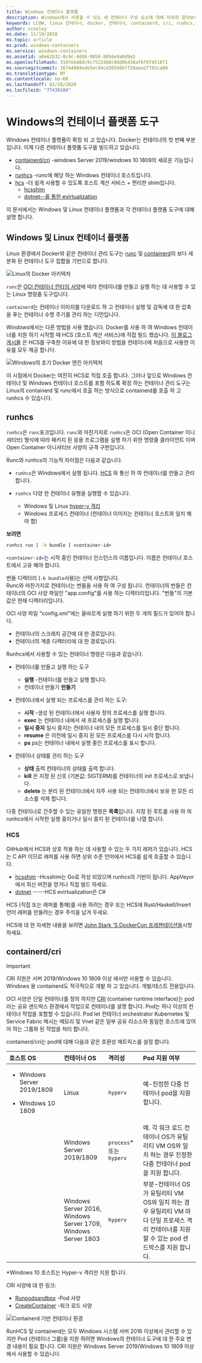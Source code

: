 ```yaml
---
title: Windows 컨테이너 플랫폼
description: Windows에서 사용할 수 있는 새 컨테이너 구성 요소에 대해 자세히 알아보세요.
keywords: LCOW, linux 컨테이너, docker, 컨테이너, containerd, cri, runhcs, runc
author: scooley
ms.date: 11/19/2018
ms.topic: article
ms.prod: windows-containers
ms.service: windows-containers
ms.assetid: a0e62b32-0c4c-4dd4-9956-8056e9abd9e5
ms.openlocfilehash: 3107eb48dc9c75224b0c9dd9b436af6f0f451871
ms.sourcegitcommit: 16744984ede5ec94cd265b6bff20aee2f782ca88
ms.translationtype: MT
ms.contentlocale: ko-KR
ms.lasthandoff: 02/18/2020
ms.locfileid: "77439280"
---
```

# <a name="container-platform-tools-on-windows"></a>Windows의 컨테이너 플랫폼 도구

Windows 컨테이너 플랫폼이 확장 되 고 있습니다. Docker는 컨테이너의 첫 번째 부분입니다. 이제 다른 컨테이너 플랫폼 도구를 빌드하고 있습니다.

* [containerd/cri](https://github.com/containerd/cri) -windows Server 2019/windows 10 1809의 새로운 기능입니다.
* [runhcs](https://github.com/Microsoft/hcsshim/tree/master/cmd/runhcs) -runc에 해당 하는 Windows 컨테이너 호스트입니다.
* [hcs](https://docs.microsoft.com/virtualization/api/) -더 쉽게 사용할 수 있도록 호스트 계산 서비스 + 편리한 shim입니다.
  * [hcsshim](https://github.com/microsoft/hcsshim)
  * [dotnet--를 통한 evirtualization](https://github.com/microsoft/dotnet-computevirtualization)

이 문서에서는 Windows 및 Linux 컨테이너 플랫폼과 각 컨테이너 플랫폼 도구에 대해 설명 합니다.

## <a name="windows-and-linux-container-platform"></a>Windows 및 Linux 컨테이너 플랫폼

Linux 환경에서 Docker와 같은 컨테이너 관리 도구는 [runc](https://github.com/opencontainers/runc) 및 [containerd](https://containerd.io/)의 보다 세분화 된 컨테이너 도구 집합을 기반으로 합니다.

![Linux의 Docker 아키텍처](media/docker-on-linux.png)

`runc`은 [OCI 컨테이너 런타임 사양](https://github.com/opencontainers/runtime-spec)에 따라 컨테이너를 만들고 실행 하는 데 사용할 수 있는 Linux 명령줄 도구입니다.

`containerd`는 컨테이너 이미지를 다운로드 하 고 컨테이너 실행 및 감독에 대 한 압축을 푸는 컨테이너 수명 주기를 관리 하는 디먼입니다.

Windows에서는 다른 방법을 사용 했습니다.  Docker를 사용 하 여 Windows 컨테이너를 지원 하기 시작할 때 HCS (호스트 계산 서비스)에 직접 빌드 했습니다.  [이 블로그 게시물](https://techcommunity.microsoft.com/t5/Containers/Introducing-the-Host-Compute-Service-HCS/ba-p/382332) 은 HCS를 구축한 이유에 대 한 정보와이 방법을 컨테이너에 처음으로 사용한 이유를 모두 제공 합니다.

![Windows의 초기 Docker 엔진 아키텍처](media/hcs.png)

이 시점에서 Docker는 여전히 HCS로 직접 호출 합니다. 그러나 앞으로 Windows 컨테이너 및 Windows 컨테이너 호스트를 포함 하도록 확장 하는 컨테이너 관리 도구는 Linux의 containerd 및 runc에서 호출 하는 방식으로 containerd를 호출 하 고 runhcs 수 있습니다.

## <a name="runhcs"></a>runhcs

`runhcs`은 `runc`포크입니다.  `runc`와 마찬가지로 `runhcs`은 OCI (Open Container 이니셔티브) 형식에 따라 패키지 된 응용 프로그램을 실행 하기 위한 명령줄 클라이언트 이며 Open Container 이니셔티브 사양의 규격 구현입니다.

Runc와 runhcs의 기능적 차이점은 다음과 같습니다.

* `runhcs`은 Windows에서 실행 됩니다.  [HCS](containerd.md#hcs) 와 통신 하 여 컨테이너를 만들고 관리 합니다.
* `runhcs` 다양 한 컨테이너 유형을 실행할 수 있습니다.

  * Windows 및 Linux [hyper-v 격리](../manage-containers/hyperv-container.md)
  * Windows 프로세스 컨테이너 (컨테이너 이미지는 컨테이너 호스트와 일치 해야 함)

**보려면**

``` cmd
runhcs run [ -b bundle ] <container-id>
```

`<container-id>`는 시작 중인 컨테이너 인스턴스의 이름입니다. 이름은 컨테이너 호스트에서 고유 해야 합니다.

번들 디렉터리 (`-b bundle`사용)는 선택 사항입니다.  
Runc와 마찬가지로 컨테이너는 번들을 사용 하 여 구성 됩니다. 컨테이너의 번들은 컨테이너의 OCI 사양 파일인 "app.config"를 사용 하는 디렉터리입니다.  "번들"의 기본값은 현재 디렉터리입니다.

OCI 사양 파일 "config.xml"에는 올바르게 실행 하기 위한 두 개의 필드가 있어야 합니다.

* 컨테이너의 스크래치 공간에 대 한 경로입니다.
* 컨테이너의 계층 디렉터리에 대 한 경로입니다.

Runhcs에서 사용할 수 있는 컨테이너 명령은 다음과 같습니다.

* 컨테이너를 만들고 실행 하는 도구
  * **실행** -컨테이너를 만들고 실행 합니다.
  * 컨테이너 만들기 **만들기**

* 컨테이너에서 실행 되는 프로세스를 관리 하는 도구:
  * **시작** -생성 된 컨테이너에서 사용자 정의 프로세스를 실행 합니다.
  * **exec** 는 컨테이너 내에서 새 프로세스를 실행 합니다.
  * **일시 중지** 일시 중지는 컨테이너 내의 모든 프로세스를 일시 중단 합니다.
  * **resume** 은 이전에 일시 중지 된 모든 프로세스를 다시 시작 합니다.
  * **ps** ps는 컨테이너 내에서 실행 중인 프로세스를 표시 합니다.

* 컨테이너 상태를 관리 하는 도구
  * **상태** 출력 컨테이너의 상태를 출력 합니다.
  * **kill** 은 지정 된 신호 (기본값: SIGTERM)를 컨테이너의 init 프로세스로 보냅니다.
  * **delete** 는 분리 된 컨테이너에서 자주 사용 되는 컨테이너에서 보유 한 모든 리소스를 삭제 합니다.

다중 컨테이너로 간주할 수 있는 유일한 명령은 **목록**입니다.  지정 된 루트를 사용 하 여 runhcs에서 시작한 실행 중이거나 일시 중지 된 컨테이너를 나열 합니다.

### <a name="hcs"></a>HCS

GitHub에서 HCS와 상호 작용 하는 데 사용할 수 있는 두 가지 래퍼가 있습니다. HCS는 C API 이므로 래퍼를 사용 하면 상위 수준 언어에서 HCS를 쉽게 호출할 수 있습니다.  

* [hcsshim](https://github.com/microsoft/hcsshim) -Hcsshim는 Go로 작성 되었으며 runhcs의 기반이 됩니다.
AppVeyor에서 최신 버전을 얻거나 직접 빌드 하세요.
* [dotnet](https://github.com/microsoft/dotnet-computevirtualization) -----HCS evirtualization은 C#

HCS (직접 또는 래퍼를 통해)를 사용 하려는 경우 또는 HCS에 Rust/Haskell/Insert 언어 래퍼를 만들려는 경우 주석을 남겨 두세요.

HCS에 대 한 자세한 내용을 보려면 [John Stark 'S DockerCon 프레젠테이션을](https://www.youtube.com/watch?v=85nCF5S8Qok)시청 하세요.

## <a name="containerdcri"></a>containerd/cri

> [!IMPORTANT]
> CRI 지원은 서버 2019/Windows 10 1809 이상 에서만 사용할 수 있습니다.  Windows 용 containerd도 적극적으로 개발 하 고 있습니다.
> 개발/테스트 전용입니다.

OCI 사양은 단일 컨테이너를 정의 하지만 [CRI](https://github.com/kubernetes/kubernetes/blob/master/pkg/kubelet/apis/cri/runtime/v1alpha2/api.proto) (container runtime interface)는 pod 라는 공유 샌드박스 환경에서 작업으로 컨테이너를 설명 합니다.  Pod는 하나 이상의 컨테이너 작업을 포함할 수 있습니다.  Pod let 컨테이너 orchestrator Kubernetes 및 Service Fabric 메시는 메모리 및 Vnet 같은 일부 공유 리소스와 동일한 호스트에 있어야 하는 그룹화 된 작업을 처리 합니다.

containerd/cri는 pod에 대해 다음과 같은 호환성 매트릭스를 설정 합니다.

| 호스트 OS | 컨테이너 OS | 격리성 | Pod 지원 여부 |
|:-------------------------------------------------------------------------|:-----------------------------------------------------------------------------|:---------------------|:-----------------------------------------------------------------------------------------------------------------------------------------------------|
| <ul><li>Windows Server 2019/1809</ul></li><ul><li>Windows 10 1809</ul></li> | Linux | `hyperv` | 예-진정한 다중 컨테이너 pod을 지원 합니다. |
|  | Windows Server 2019/1809 | `process`* 또는 `hyperv` | 예. 각 워크 로드 컨테이너 OS가 유틸리티 VM OS와 일치 하는 경우 진정한 다중 컨테이너 pod을 지원 합니다. |
|  | Windows Server 2016,</br>Windows Server 1709,</br>Windows Server 1803 | `hyperv` | 부분-컨테이너 OS가 유틸리티 VM OS와 일치 하는 경우 유틸리티 VM 마다 단일 프로세스 격리 컨테이너를 지원할 수 있는 pod 샌드박스를 지원 합니다. |

\*Windows 10 호스트는 Hyper-v 격리만 지원 합니다.

CRI 사양에 대 한 링크:

* [Runpodsandbox](https://github.com/kubernetes/kubernetes/blob/master/pkg/kubelet/apis/cri/runtime/v1alpha2/api.proto#L24) -Pod 사양
* [CreateContainer](https://github.com/kubernetes/kubernetes/blob/master/pkg/kubelet/apis/cri/runtime/v1alpha2/api.proto#L47) -워크 로드 사양

![Containerd 기반 컨테이너 환경](media/containerd-platform.png)

RunHCS 및 containerd는 모두 Windows 시스템 서버 2016 이상에서 관리할 수 있지만 Pod (컨테이너 그룹)을 지원 하려면 Windows의 컨테이너 도구에 대 한 주요 변경 내용이 필요 합니다.  CRI 지원은 Windows Server 2019/Windows 10 1809 이상에서 사용할 수 있습니다.
